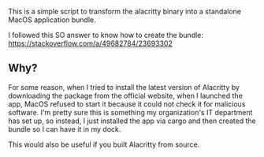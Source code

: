 This is a simple script to transform the alacritty binary into a standalone
MacOS application bundle.

I followed this SO answer to know how to create the bundle:
https://stackoverflow.com/a/49682784/23693302

## Why?

For some reason, when I tried to install the latest version of Alacritty by
downloading the package from the official website, when I launched the app,
MacOS refused to start it because it could not check it for malicious software.
I'm pretty sure this is something my organization's IT department has set up,
so instead, I just installed the app via cargo and then created the bundle
so I can have it in my dock.

This would also be useful if you built Alacritty from source.
